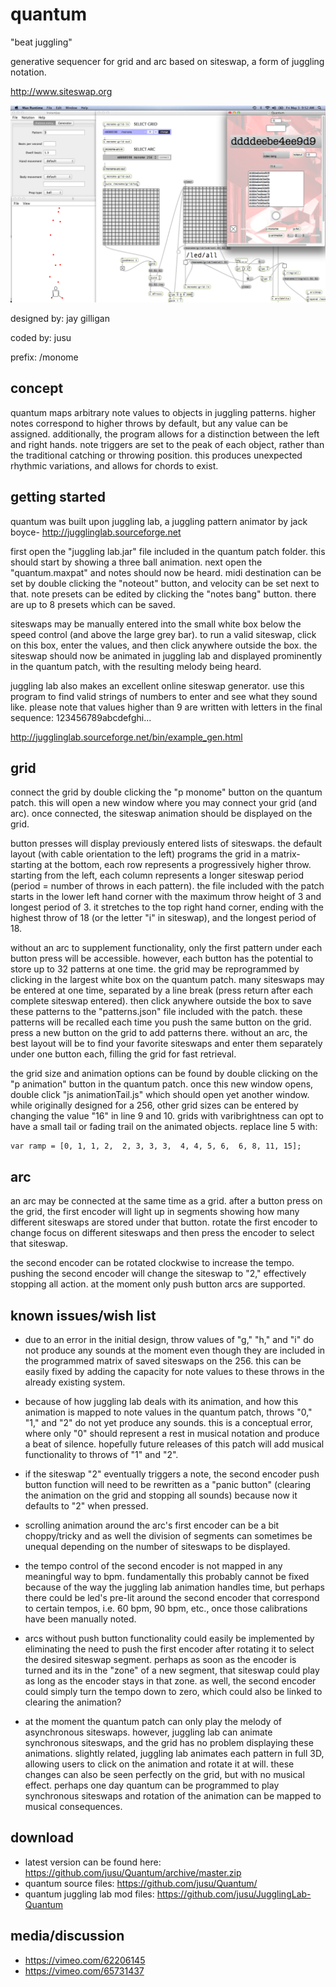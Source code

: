 # quantum

"beat juggling"

generative sequencer for grid and arc based on siteswap, a form of juggling notation.

http://www.siteswap.org

![](quantumscreenshot.png)

designed by: jay gilligan

coded by: jusu

prefix: /monome

## concept

quantum maps arbitrary note values to objects in juggling patterns. higher notes correspond to higher throws by default, but any value can be assigned. additionally, the program allows for a distinction between the left and right hands. note triggers are set to the peak of each object, rather than the traditional catching or throwing position. this produces unexpected rhythmic variations, and allows for chords to exist.

## getting started

quantum was built upon juggling lab, a juggling pattern animator by jack boyce- http://jugglinglab.sourceforge.net

first open the "juggling lab.jar" file included in the quantum patch folder. this should start by showing a three ball animation. next open the "quantum.maxpat" and notes should now be heard. midi destination can be set by double clicking the "noteout" button, and velocity can be set next to that. note presets can be edited by clicking the "notes bang" button. there are up to 8 presets which can be saved.

siteswaps may be manually entered into the small white box below the speed control (and above the large grey bar). to run a valid siteswap, click on this box, enter the values, and then click anywhere outside the box. the siteswap should now be animated in juggling lab and displayed prominently in the quantum patch, with the resulting melody being heard. 

juggling lab also makes an excellent online siteswap generator. use this program to find valid strings of numbers to enter and see what they sound like. please note that values higher than 9 are written with letters in the final sequence: 123456789abcdefghi...

http://jugglinglab.sourceforge.net/bin/example_gen.html

## grid

connect the grid by double clicking the "p monome" button on the quantum patch. this will open a new window where you may connect your grid (and arc). once connected, the siteswap animation should be displayed on the grid. 

button presses will display previously entered lists of siteswaps. the default layout (with cable orientation to the left) programs the grid in a matrix- starting at the bottom, each row represents a progressively higher throw. starting from the left, each column represents a longer siteswap period (period = number of throws in each pattern). the file included with the patch starts in the lower left hand corner with the maximum throw height of 3 and longest period of 3. it stretches to the top right hand corner, ending with the highest throw of 18 (or the letter "i" in siteswap), and the longest period of 18.

without an arc to supplement functionality, only the first pattern under each button press will be accessible. however, each button has the potential to store up to 32 patterns at one time. the grid may be reprogrammed by clicking in the largest white box on the quantum patch. many siteswaps may be entered at one time, separated by a line break (press return after each complete siteswap entered). then click anywhere outside the box to save these patterns to the "patterns.json" file included with the patch. these patterns will be recalled each time you push the same button on the grid. press a new button on the grid to add patterns there. without an arc, the best layout will be to find your favorite siteswaps and enter them separately under one button each, filling the grid for fast retrieval. 

the grid size and animation options can be found by double clicking on the "p animation" button in the quantum patch. once this new window opens, double click "js animationTail.js" which should open yet another window. while originally designed for a 256, other grid sizes can be entered by changing the value "16" in line 9 and 10. grids with varibrightness can opt to have a small tail or fading trail on the animated objects. replace line 5 with:

	var ramp = [0, 1, 1, 2,  2, 3, 3, 3,  4, 4, 5, 6,  6, 8, 11, 15];

## arc

an arc may be connected at the same time as a grid. after a button press on the grid, the first encoder will light up in segments showing how many different siteswaps are stored under that button. rotate the first encoder to change focus on different siteswaps and then press the encoder to select that siteswap. 

the second encoder can be rotated clockwise to increase the tempo. pushing the second encoder will change the siteswap to "2," effectively stopping all action. at the moment only push button arcs are supported. 

## known issues/wish list

- due to an error in the initial design, throw values of "g," "h," and "i" do not produce any sounds at the moment even though they are included in the programmed matrix of saved siteswaps on the 256. this can be easily fixed by adding the capacity for note values to these throws in the already existing system.

- because of how juggling lab deals with its animation, and how this animation is mapped to note values in the quantum patch, throws "0," "1," and "2" do not yet produce any sounds. this is a conceptual error, where only "0" should represent a rest in musical notation and produce a beat of silence. hopefully future releases of this patch will add musical functionality to throws of "1" and "2".

- if the siteswap "2" eventually triggers a note, the second encoder push button function will need to be rewritten as a "panic button" (clearing the animation on the grid and stopping all sounds) because now it defaults to "2" when pressed.

- scrolling animation around the arc's first encoder can be a bit choppy/tricky and as well the division of segments can sometimes be unequal depending on the number of siteswaps to be displayed.

- the tempo control of the second encoder is not mapped in any meaningful way to bpm. fundamentally this probably cannot be fixed because of the way the juggling lab animation handles time, but perhaps there could be led's pre-lit around the second encoder that correspond to certain tempos, i.e. 60 bpm, 90 bpm, etc., once those calibrations have been manually noted.

- arcs without push button functionality could easily be implemented by eliminating the need to push the first encoder after rotating it to select the desired siteswap segment. perhaps as soon as the encoder is turned and its in the "zone" of a new segment, that siteswap could play as long as the encoder stays in that zone. as well, the second encoder could simply turn the tempo down to zero, which could also be linked to clearing the animation?

- at the moment the quantum patch can only play the melody of asynchronous siteswaps. however, juggling lab can animate synchronous siteswaps, and the grid has no problem displaying these animations. slightly related, juggling lab animates each pattern in full 3D, allowing users to click on the animation and rotate it at will. these changes can also be seen perfectly on the grid, but with no musical effect. perhaps one day quantum can be programmed to play synchronous siteswaps and rotation of the animation can be mapped to musical consequences. 


## download
  * latest version can be found here: https://github.com/jusu/Quantum/archive/master.zip
  * quantum source files: https://github.com/jusu/Quantum/
  * quantum juggling lab mod files: https://github.com/jusu/JugglingLab-Quantum

## media/discussion
  * https://vimeo.com/62206145
  * https://vimeo.com/65731437